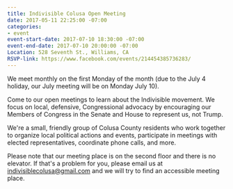 ```yaml
---
title: Indivisible Colusa Open Meeting
date: 2017-05-11 22:25:00 -07:00
categories:
- event
event-start-date: 2017-07-10 18:30:00 -07:00
event-end-date: 2017-07-10 20:00:00 -07:00
Location: 528 Seventh St., Williams, CA
RSVP-link: https://www.facebook.com/events/214454385736283/
---
```


We meet monthly on the first Monday of the month (due to the July 4 holiday, our July meeting will be on Monday July 10). 

Come to our open meetings to learn about the Indivisible movement. We focus on local, defensive, Congressional advocacy by encouraging our Members of Congress in the Senate and House to represent us, not Trump.

We're a small, friendly group of Colusa County residents who work together to organize local political actions and events, participate in meetings with elected representatives, coordinate phone calls, and more.

Please note that our meeting place is on the second floor and there is no elevator. If that's a problem for you, please email us at [indivisiblecolusa@gmail.com](mailto:indivisiblecolusa@gmail.com) and we will try to find an accessible meeting place.
